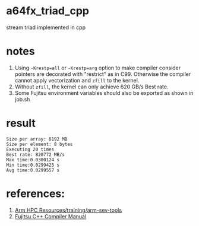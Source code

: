 # a64fx_triad_cpp
 stream triad implemented in cpp

# notes
1. Using `-Krestp=all` or `-Krestp=arg` option to make compiler consider pointers are decorated with "restrict" as in C99. Otherwise the compiler cannot apply vectorization and `zfill` to the kernel.
2. Without `zfill`, the kernel can only achieve 620 GB/s Best rate. 
3. Some Fujitsu environment variables should also be exported as shown in job.sh
# result
```
Size per array: 8192 MB
Size per element: 8 bytes
Executing 20 times
Best rate: 820772 MB/s
Max time:0.0300124 s
Min time:0.0299425 s
Avg time:0.0299557 s
```

# references:
1. [Arm HPC Resources/training/arm-sev-tools](https://gitlab.com/arm-hpc/training/arm-sve-tools/-/tree/master/06_A64FX/02_stream/05_stream_fujitsu?ref_type=heads)
2. [Fujitsu C++ Compiler Manual](https://software.fujitsu.com/jp/manual/manualfiles/m230008/j2ul2583/03z004/j2ul-2583-03z0.pdf)